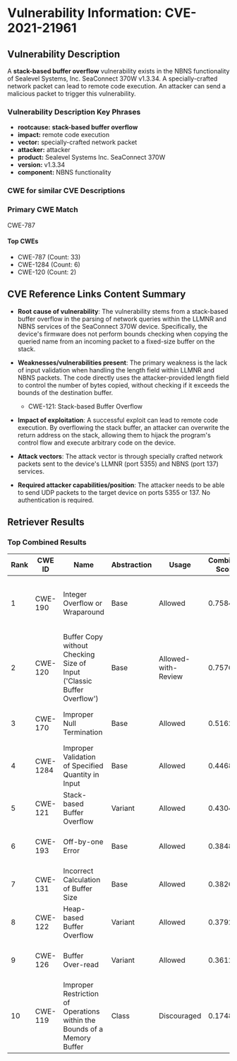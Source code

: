 # Vulnerability Information: CVE-2021-21961

## Vulnerability Description
A **stack-based buffer overflow** vulnerability exists in the NBNS functionality of Sealevel Systems, Inc. SeaConnect 370W v1.3.34. A specially-crafted network packet can lead to remote code execution. An attacker can send a malicious packet to trigger this vulnerability.

### Vulnerability Description Key Phrases
- **rootcause:** **stack-based buffer overflow**
- **impact:** remote code execution
- **vector:** specially-crafted network packet
- **attacker:** attacker
- **product:** Sealevel Systems Inc. SeaConnect 370W
- **version:** v1.3.34
- **component:** NBNS functionality

### CWE for similar CVE Descriptions
### Primary CWE Match
CWE-787

#### Top CWEs
- CWE-787 (Count: 33)
- CWE-1284 (Count: 6)
- CWE-120 (Count: 2)

## CVE Reference Links Content Summary
- **Root cause of vulnerability**: The vulnerability stems from a stack-based buffer overflow in the parsing of network queries within the LLMNR and NBNS services of the SeaConnect 370W device. Specifically, the device's firmware does not perform bounds checking when copying the queried name from an incoming packet to a fixed-size buffer on the stack.

- **Weaknesses/vulnerabilities present**: The primary weakness is the lack of input validation when handling the length field within LLMNR and NBNS packets. The code directly uses the attacker-provided length field to control the number of bytes copied, without checking if it exceeds the bounds of the destination buffer.
    -  CWE-121: Stack-based Buffer Overflow

- **Impact of exploitation**: A successful exploit can lead to remote code execution. By overflowing the stack buffer, an attacker can overwrite the return address on the stack, allowing them to hijack the program's control flow and execute arbitrary code on the device.

- **Attack vectors**: The attack vector is through specially crafted network packets sent to the device's LLMNR (port 5355) and NBNS (port 137) services.

- **Required attacker capabilities/position**: The attacker needs to be able to send UDP packets to the target device on ports 5355 or 137. No authentication is required.

## Retriever Results

### Top Combined Results

| Rank | CWE ID | Name | Abstraction | Usage | Combined Score | Retrievers | Individual Scores |
|------|--------|------|-------------|-------|---------------|------------|-------------------|
| 1 | CWE-190 | Integer Overflow or Wraparound | Base | Allowed | 0.7584 | dense, sparse, graph | dense: 0.516, sparse: 0.249, graph: 1.000 |
| 2 | CWE-120 | Buffer Copy without Checking Size of Input ('Classic Buffer Overflow') | Base | Allowed-with-Review | 0.7576 | dense, sparse, graph | dense: 0.540, sparse: 0.290, graph: 1.000 |
| 3 | CWE-170 | Improper Null Termination | Base | Allowed | 0.5162 | sparse, graph | sparse: 0.277, graph: 1.000 |
| 4 | CWE-1284 | Improper Validation of Specified Quantity in Input | Base | Allowed | 0.4468 | sparse, graph | sparse: 0.261, graph: 0.832 |
| 5 | CWE-121 | Stack-based Buffer Overflow | Variant | Allowed | 0.4304 | dense, sparse | dense: 0.624, sparse: 0.269 |
| 6 | CWE-193 | Off-by-one Error | Base | Allowed | 0.3848 | dense, sparse | dense: 0.517, sparse: 0.220 |
| 7 | CWE-131 | Incorrect Calculation of Buffer Size | Base | Allowed | 0.3826 | dense, sparse | dense: 0.525, sparse: 0.209 |
| 8 | CWE-122 | Heap-based Buffer Overflow | Variant | Allowed | 0.3792 | dense, sparse | dense: 0.544, sparse: 0.242 |
| 9 | CWE-126 | Buffer Over-read | Variant | Allowed | 0.3612 | dense, sparse | dense: 0.536, sparse: 0.215 |
| 10 | CWE-119 | Improper Restriction of Operations within the Bounds of a Memory Buffer | Class | Discouraged | 0.1748 | dense, sparse | dense: 0.536, sparse: 0.214 |

